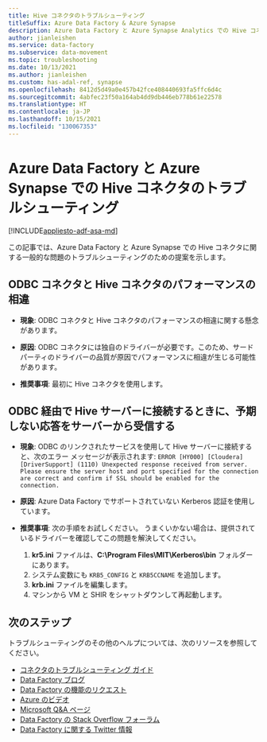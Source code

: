 ```yaml
---
title: Hive コネクタのトラブルシューティング
titleSuffix: Azure Data Factory & Azure Synapse
description: Azure Data Factory と Azure Synapse Analytics での Hive コネクタに関する問題のトラブルシューティング方法について説明します。
author: jianleishen
ms.service: data-factory
ms.subservice: data-movement
ms.topic: troubleshooting
ms.date: 10/13/2021
ms.author: jianleishen
ms.custom: has-adal-ref, synapse
ms.openlocfilehash: 8412d5d49a0e457b42fce408440693fa5ffc6d4c
ms.sourcegitcommit: 4abfec23f50a164ab4dd9db446eb778b61e22578
ms.translationtype: HT
ms.contentlocale: ja-JP
ms.lasthandoff: 10/15/2021
ms.locfileid: "130067353"
---
```

# <a name="troubleshoot-the-hive-connector-in-azure-data-factory-and-azure-synapse"></a>Azure Data Factory と Azure Synapse での Hive コネクタのトラブルシューティング

[!INCLUDE[appliesto-adf-asa-md](includes/appliesto-adf-asa-md.md)]

この記事では、Azure Data Factory と Azure Synapse での Hive コネクタに関する一般的な問題のトラブルシューティングのための提案を示します。

## <a name="the-performance-difference-between-the-odbc-connector-and-the-hive-connector"></a>ODBC コネクタと Hive コネクタのパフォーマンスの相違

- **現象**: ODBC コネクタと Hive コネクタのパフォーマンスの相違に関する懸念があります。 

- **原因**: ODBC コネクタには独自のドライバーが必要です。このため、サードパーティのドライバーの品質が原因でパフォーマンスに相違が生じる可能性があります。

- **推奨事項**: 最初に Hive コネクタを使用します。 


## <a name="unexpected-response-received-from-the-server-when-connecting-to-the-hive-server-via-odbc"></a>ODBC 経由で Hive サーバーに接続するときに、予期しない応答をサーバーから受信する

- **現象**: ODBC のリンクされたサービスを使用して Hive サーバーに接続すると、次のエラー メッセージが表示されます: `ERROR [HY000] [Cloudera][DriverSupport] (1110) Unexpected response received from server. Please ensure the server host and port specified for the connection are correct and confirm if SSL should be enabled for the connection.`

- **原因**: Azure Data Factory でサポートされていない Kerberos 認証を使用しています。

- **推奨事項**: 次の手順をお試しください。 うまくいかない場合は、提供されているドライバーを確認してこの問題を解決してください。
    1. **kr5.ini** ファイルは、**C:\Program Files\MIT\Kerberos\bin** フォルダーにあります。
    2. システム変数にも `KRB5_CONFIG` と `KRB5CCNAME` を追加します。
    3. **krb.ini** ファイルを編集します。
    4. マシンから VM と SHIR をシャットダウンして再起動します。

## <a name="next-steps"></a>次のステップ

トラブルシューティングのその他のヘルプについては、次のリソースを参照してください。

- [コネクタのトラブルシューティング ガイド](connector-troubleshoot-guide.md)
- [Data Factory ブログ](https://azure.microsoft.com/blog/tag/azure-data-factory/)
- [Data Factory の機能のリクエスト](/answers/topics/azure-data-factory.html)
- [Azure のビデオ](https://azure.microsoft.com/resources/videos/index/?sort=newest&services=data-factory)
- [Microsoft Q&A ページ](/answers/topics/azure-data-factory.html)
- [Data Factory の Stack Overflow フォーラム](https://stackoverflow.com/questions/tagged/azure-data-factory)
- [Data Factory に関する Twitter 情報](https://twitter.com/hashtag/DataFactory)